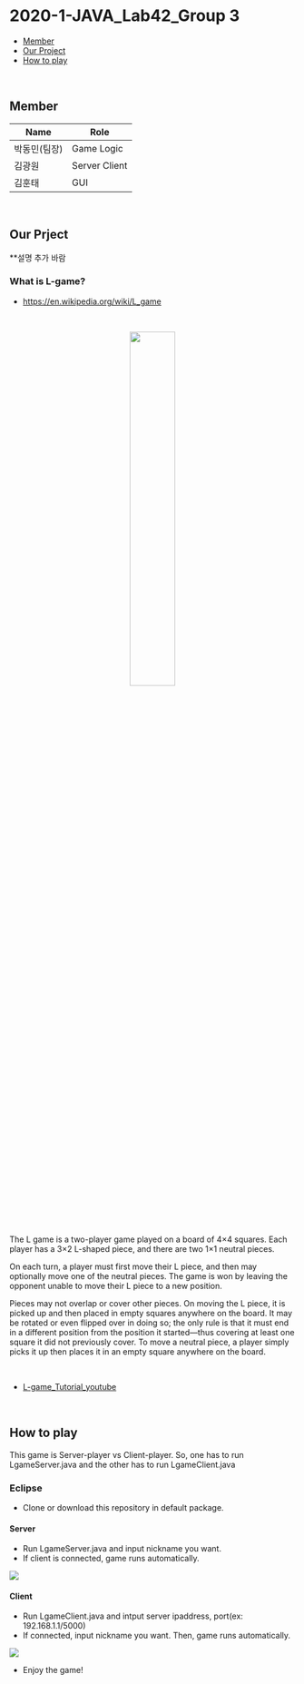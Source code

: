 # 2020-1-JAVA_Lab42_Group 3
- [Member](#about_team)
- [Our Project](#our_project)
- [How to play](#Install)
<br>


## <div id="about_team">
  
## Member
Name  | Role
------------- | -------------
박동민(팀장) | Game Logic
김광원 | Server Client
김훈태 | GUI


<br>
<div id="our_project">

## Our Prject
**설명 추가 바람
<br>

### What is L-game?
- https://en.wikipedia.org/wiki/L_game  
<br>
<p align="center">
<img src="https://user-images.githubusercontent.com/63694834/84597799-404d5900-aea1-11ea-9c2b-536c627bfaac.png" width="40%">
</p>
<br>
The L game is a two-player game played on a board of 4×4 squares. Each player has a 3×2 L-shaped piece, and there are two 1×1 neutral pieces. 

On each turn, a player must first move their L piece, and then may optionally move one of the neutral pieces. The game is won by leaving the opponent unable to move their L piece to a new position.

Pieces may not overlap or cover other pieces. On moving the L piece, it is picked up and then placed in empty squares anywhere on the board. It may be rotated or even flipped over in doing so; the only rule is that it must end in a different position from the position it started—thus covering at least one square it did not previously cover. To move a neutral piece, a player simply picks it up then places it in an empty square anywhere on the board.

<br>

- [L-game_Tutorial_youtube](http://youtu.be/ccwwy4sy_R4?t=6)

<br>

<div id="Install">  
  
## How to play
This game is Server-player vs Client-player. So, one has to run LgameServer.java and the other has to run LgameClient.java
### Eclipse
- Clone or download this repository in default package.
 
#### Server
  - Run LgameServer.java and input nickname you want.
  - If client is connected, game runs automatically.
   <img src ="https://user-images.githubusercontent.com/63694834/84598436-ae941a80-aea5-11ea-8587-26f44e1b5f8f.png">
  
  <br>

#### Client
  - Run LgameClient.java and intput server ipaddress, port(ex: 192.168.1.1/5000)
  - If connected, input nickname you want. Then, game runs automatically.
  <img src = "https://user-images.githubusercontent.com/63694834/84598589-d172fe80-aea6-11ea-8b70-baa5c666485b.png">
  <br>
  
  - Enjoy the game! 
  
  <br>


